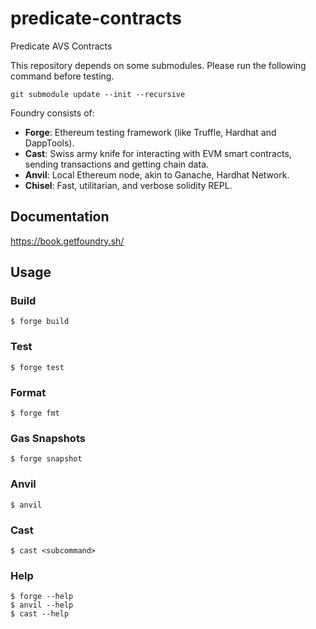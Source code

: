 # predicate-contracts <TO BE UPDATED>


Predicate AVS Contracts

This repository depends on some submodules. Please run the following command before testing. 
```
git submodule update --init --recursive
```

Foundry consists of:

- **Forge**: Ethereum testing framework (like Truffle, Hardhat and DappTools).
- **Cast**: Swiss army knife for interacting with EVM smart contracts, sending transactions and getting chain data.
- **Anvil**: Local Ethereum node, akin to Ganache, Hardhat Network.
- **Chisel**: Fast, utilitarian, and verbose solidity REPL.

## Documentation

https://book.getfoundry.sh/

## Usage

### Build

```shell
$ forge build
```

### Test

```shell
$ forge test
```

### Format

```shell
$ forge fmt
```

### Gas Snapshots

```shell
$ forge snapshot
```

### Anvil

```shell
$ anvil
```

### Cast

```shell
$ cast <subcommand>
```

### Help

```shell
$ forge --help
$ anvil --help
$ cast --help
```
